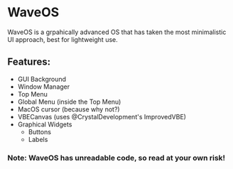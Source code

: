 # WaveOS
WaveOS is a grpahically advanced OS that has taken the most minimalistic UI approach, best for lightweight use.

## Features:
- GUI Background
- Window Manager
- Top Menu
- Global Menu (inside the Top Menu)
- MacOS cursor (because why not?)
- VBECanvas (uses @CrystalDevelopment's ImprovedVBE)
- Graphical Widgets
  - Buttons
  - Labels

### Note: WaveOS has unreadable code, so read at your own risk!
